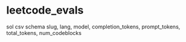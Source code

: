 # leetcode_evals

sol csv schema
slug, lang, model, completion_tokens, prompt_tokens, total_tokens, num_codeblocks


